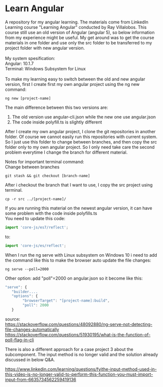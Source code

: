 # Learn Angular

A repository for my angular learning.
The materials come from LinkedIn Learning course "Learning Angular" conducted by Ray Villalobos.
This course still use an old version of Angular (angular 5), so below information from my experience might be useful. My get around was to get the course materials in one folder and use only the src folder to be transferred to my project folder with new angular version.</br></br>
My system spesification: </br>
Angular: 10.1.7 </br>
Terminal: Windows Subsystem for Linux </br>
</br>
To make my learning easy to switch between the old and new angular version, first I create first my own angular project using the ng new command:
```console
ng new [project-name]
```

The main difference between this two versions are:
1. The old version use angular-cli.json while the new one use angular.json
2. The code inside polyfill.ts is slightly different

After I create my own angular project, I clone the git repositories in another folder. Of course we cannot easily run this repositories with current system. So I just use this folder to change between branches, and then copy the src folder only to my own angular project. So I only need take care the second problem everytime I change the branch for different material.</br>

Notes for important terminal command: </br>
Change between branches
```console
git stash && git checkout [branch-name]
```
After i checkout the branch that I want to use, I copy the src project using terminal.
```console
cp -r src ../[project-name]/
```


If you are running this material on the newest angular version, it can have some problem with the code inside polyfills.ts</br>
You need to update this code: </br>
````typescript
import 'core-js/es7/reflect';
````
to: </br>
````typescript
import 'core-js/es/reflect';
````

When I run the ng serve with Linux subsystem on Windows 10 i need to add the command like this to make the browser auto update the file changes:

```console
ng serve --poll=2000
```
Other option: add "poll"=2000 on angular.json so it become like this:
```javascript
"serve": {
   "builder....
   "options": {
        "browserTarget": "[project-name]:build",
        "poll": 2000
   }
```
source: </br>
https://stackoverflow.com/questions/48092880/ng-serve-not-detecting-file-changes-automatically
https://stackoverflow.com/questions/51930195/what-is-the-function-of-poll-flag-in-cli

There is also a different approach for a case project 3 about the subcomponent. The input method is no longer valid and the solution already discussed in below Q&A.

https://www.linkedin.com/learning/questions/fyithe-input-method-used-in-this-video-is-no-longer-valid-to-perform-this-function-you-must-import-input-from-6635734562259419136

